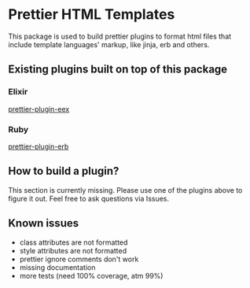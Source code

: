 # Prettier HTML Templates

This package is used to build prettier plugins to format html files that include template languages' markup, like jinja, erb and others.

## Existing plugins built on top of this package

### Elixir

[prettier-plugin-eex](https://github.com/adamzapasnik/prettier-plugin-eex)

### Ruby

[prettier-plugin-erb](https://github.com/adamzapasnik/prettier-plugin-erb)

## How to build a plugin?

This section is currently missing. Please use one of the plugins above to figure it out. Feel free to ask questions via Issues.

## Known issues

- class attributes are not formatted
- style attributes are not formatted
- prettier ignore comments don't work
- missing documentation
- more tests (need 100% coverage, atm 99%)
